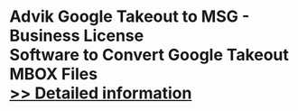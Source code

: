 # Advik Google Takeout to MSG - Business License<br />Software to Convert Google Takeout MBOX Files<br />[>> Detailed information](https://secure.shareit.com/shareit/product.html?productid=300805004&affiliateid=200057808)